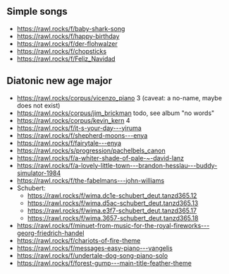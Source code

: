 ## Simple songs

- https://rawl.rocks/f/baby-shark-song
- https://rawl.rocks/f/happy-birthday
- https://rawl.rocks/f/der-flohwalzer
- https://rawl.rocks/f/chopsticks
- https://rawl.rocks/f/Feliz_Navidad

## Diatonic new age major

- https://rawl.rocks/corpus/vicenzo_piano 3 (caveat: a no-name, maybe does not exist)
- https://rawl.rocks/corpus/jim_brickman todo, see album "no words"
- https://rawl.rocks/corpus/kevin_kern 4
- https://rawl.rocks/f/it-s-your-day---yiruma
- https://rawl.rocks/f/shepherd-moons---enya
- https://rawl.rocks/f/fairytale---enya
- https://rawl.rocks/s/progression/pachelbels_canon
- https://rawl.rocks/f/a-whiter-shade-of-pale-~-david-lanz
- https://rawl.rocks/f/a-lovely-little-town---brandon-hesslau---buddy-simulator-1984
- https://rawl.rocks/f/the-fabelmans---john-williams
- Schubert:
  - https://rawl.rocks/f/wima.dc1e-schubert_deut.tanzd365.12
  - https://rawl.rocks/f/wima.d5ac-schubert_deut.tanzd365.13
  - https://rawl.rocks/f/wima.e3f7-schubert_deut.tanzd365.17
  - https://rawl.rocks/f/wima.3657-schubert_deut.tanzd365.18
- https://rawl.rocks/f/minuet-from-music-for-the-royal-fireworks---georg-friedrich-handel
- https://rawl.rocks/f/chariots-of-fire-theme
- https://rawl.rocks/f/messages-easy-piano---vangelis
- https://rawl.rocks/f/undertale-dog-song-piano-solo
- https://rawl.rocks/f/forest-gump---main-title-feather-theme
